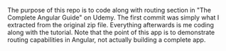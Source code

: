 The purpose of this repo is to code along with routing section in "The Complete Angular Guide" on Udemy.
The first commit was simply what I extracted from the original zip file. 
Everything afterwards is me coding along with the tutorial.
Note that the point of this app is to demonstrate routing capabilities in Angular, not actually building a complete app.
